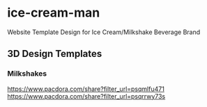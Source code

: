 # ice-cream-man
Website Template Design for Ice Cream/Milkshake Beverage Brand


## 3D Design Templates 


### Milkshakes

https://www.pacdora.com/share?filter_url=psqmlfu471
https://www.pacdora.com/share?filter_url=psqrrwy73s

